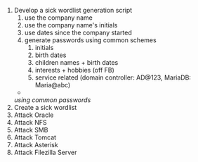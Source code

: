 1. Develop a sick wordlist generation script
	1. use the company name
	2. use the company name's initials
	3. use dates since the company started
	4. generate passwords using common schemes
		1. initials
		2. birth dates
		3. children names + birth dates
		4. interests + hobbies (off FB)
		5. service related (domain controller: AD@123, MariaDB: Maria@abc)
	+
	*using common passwords*
2. Create a sick wordlist
3. Attack Oracle
4. Attack NFS
5. Attack SMB
6. Attack Tomcat
7. Attack Asterisk
8. Attack Filezilla Server